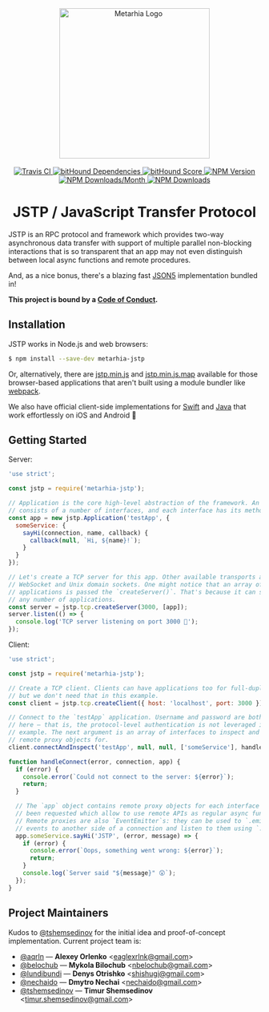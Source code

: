 <div align="center">
  <a href="https://github.com/metarhia/jstp">
    <img
      src="https://cdn.rawgit.com/metarhia/Metarhia/master/Logos/metarhia-logo.svg"
      alt="Metarhia Logo"
      width="300"
    />
  </a>
  <br />
  <br />
  <a href="https://travis-ci.org/metarhia/jstp">
    <img
      src="https://travis-ci.org/metarhia/jstp.svg?branch=master"
      alt="Travis CI"
    />
  </a>
  <a href="https://www.bithound.io/github/metarhia/jstp/master/dependencies/npm">
    <img
      src="https://www.bithound.io/github/metarhia/jstp/badges/dependencies.svg"
      alt="bitHound Dependencies"
    />
  </a>
  <a href="https://www.bithound.io/github/metarhia/jstp">
    <img
      src="https://www.bithound.io/github/metarhia/jstp/badges/score.svg"
      alt="bitHound Score"
    />
  </a>
  <a href="https://badge.fury.io/js/metarhia-jstp">
    <img
      src="https://badge.fury.io/js/metarhia-jstp.svg"
      alt="NPM Version"
    />
  </a>
  <a href="https://www.npmjs.com/package/metarhia-jstp">
    <img
      src="https://img.shields.io/npm/dm/metarhia-jstp.svg"
      alt="NPM Downloads/Month"
    />
  </a>
  <a href="https://www.npmjs.com/package/metarhia-jstp">
    <img
      src="https://img.shields.io/npm/dt/metarhia-jstp.svg"
      alt="NPM Downloads"
    />
  </a>
  <h1>JSTP / JavaScript Transfer Protocol</h1>
</div>

JSTP is an RPC protocol and framework which provides two-way asynchronous data
transfer with support of multiple parallel non-blocking interactions that is so
transparent that an app may not even distinguish between local async functions
and remote procedures.

And, as a nice bonus, there's a blazing fast [JSON5](https://github.com/json5)
implementation bundled in!

**This project is bound by a [Code of Conduct](CODE_OF_CONDUCT.md).**

## Installation

JSTP works in Node.js and web browsers:

```sh
$ npm install --save-dev metarhia-jstp
```

Or, alternatively, there are
[jstp.min.js](https://metarhia.github.io/jstp/dist/jstp.min.js) and
[jstp.min.js.map](https://metarhia.github.io/jstp/dist/jstp.min.js.map)
available for those browser-based applications that aren't built using a module
bundler like [webpack](https://webpack.js.org/).

We also have official client-side implementations for
[Swift](https://github.com/metarhia/jstp-swift) and
[Java](https://github.com/metarhia/jstp-java)
that work effortlessly on iOS and Android 🎉

## Getting Started

Server:

```js
'use strict';

const jstp = require('metarhia-jstp');

// Application is the core high-level abstraction of the framework. An app
// consists of a number of interfaces, and each interface has its methods.
const app = new jstp.Application('testApp', {
  someService: {
    sayHi(connection, name, callback) {
      callback(null, `Hi, ${name}!`);
    }
  }
});

// Let's create a TCP server for this app. Other available transports are
// WebSocket and Unix domain sockets. One might notice that an array of
// applications is passed the `createServer()`. That's because it can serve
// any number of applications.
const server = jstp.tcp.createServer(3000, [app]);
server.listen(() => {
  console.log('TCP server listening on port 3000 🚀');
});
```

Client:

```js
'use strict';

const jstp = require('metarhia-jstp');

// Create a TCP client. Clients can have applications too for full-duplex RPC,
// but we don't need that in this example.
const client = jstp.tcp.createClient({ host: 'localhost', port: 3000 });

// Connect to the `testApp` application. Username and password are both `null`
// here — that is, the protocol-level authentication is not leveraged in this
// example. The next argument is an array of interfaces to inspect and build
// remote proxy objects for.
client.connectAndInspect('testApp', null, null, ['someService'], handleConnect);

function handleConnect(error, connection, app) {
  if (error) {
    console.error(`Could not connect to the server: ${error}`);
    return;
  }

  // The `app` object contains remote proxy objects for each interface that has
  // been requested which allow to use remote APIs as regular async functions.
  // Remote proxies are also `EventEmitter`s: they can be used to `.emit()`
  // events to another side of a connection and listen to them using `.on()`.
  app.someService.sayHi('JSTP', (error, message) => {
    if (error) {
      console.error(`Oops, something went wrong: ${error}`);
      return;
    }
    console.log(`Server said "${message}" 😲`);
  });
}
```

## Project Maintainers

Kudos to [@tshemsedinov](https://github.com/tshemsedinov) for the initial idea
and proof-of-concept implementation. Current project team is:

* [@aqrln](https://github.com/aqrln) &mdash;
  **Alexey Orlenko** &lt;eaglexrlnk@gmail.com&gt;
* [@belochub](https://github.com/belochub) &mdash;
  **Mykola Bilochub** &lt;nbelochub@gmail.com&gt;
* [@lundibundi](https://github.com/lundibundi) &mdash;
  **Denys Otrishko** &lt;shishugi@gmail.com&gt;
* [@nechaido](https://github.com/nechaido) &mdash;
  **Dmytro Nechai** &lt;nechaido@gmail.com&gt;
* [@tshemsedinov](https://github.com/tshemsedinov) &mdash;
  **Timur Shemsedinov** &lt;timur.shemsedinov@gmail.com&gt;
